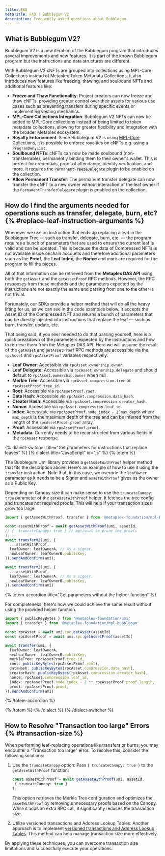 ```yaml
---
title: FAQ
metaTitle: FAQ | Bubblegum V2
description: Frequently asked questions about Bubblegum.
---
```


## What is Bubblegum V2?

Bubblegum V2 is a new iteration of the Bubblegum program that introduces several improvements and new features. It is part of the known Bubblegum program but the instructions and data structures are different.

With Bubblegum V2 cNFTs are grouped into collections using MPL-Core Collections instead of Metaplex Token Metadata Collections. It also introduces new features like freezing, thawing, and soulbound NFTs and additional features like:
- **Freeze and Thaw Functionality**: Project creators can now freeze and thaw cNFTs, providing greater control over their assets for various use cases such as preventing transfers during specific events or implementing vesting mechanics.
- **MPL-Core Collections Integration**: Bubblegum V2 NFTs can now be added to MPL-Core collections instead of being limited to token metadata collections, allowing for greater flexibility and integration with the broader Metaplex ecosystem.
- **Royalty Enforcement**: Since Bubblegum V2 is using [MPL-Core](https://docs.metaplex.com/core/overview) Collections, it is possible to enforce royalties on cNFTs e.g. using a `ProgramDenyList`.
- **Soulbound NFTs**: cNFTs can now be made soulbound (non-transferrable), permanently binding them to their owner's wallet. This is perfect for credentials, proof of attendance, identity verification, and more. It requires the `PermanentFreezeDelegate` plugin to be enabled on the collection.
- **Allow Permanent Transfer**: The permanent transfer delegate can now transfer the cNFT to a new owner without interaction of the leaf owner if the `PermanentTransferDelegate` plugin is enabled on the collection.

## How do I find the arguments needed for operations such as transfer, delegate, burn, etc? {% #replace-leaf-instruction-arguments %}

Whenever we use an instruction that ends up replacing a leaf in the Bubblegum Tree — such as transfer, delegate, burn, etc. — the program requires a bunch of parameters that are used to ensure the current leaf is valid and can be updated. This is because the data of Compressed NFTs is not available inside onchain accounts and therefore additional parameters such as the **Proof**, the **Leaf Index**, the **Nonce** and more are required for the program to fill the pieces.

All of that information can be retrieved from the **Metaplex DAS API** using both the `getAsset` and the `getAssetProof` RPC methods. However, the RPC responses from these methods and the parameters expected by the instructions are not exactly the same and parsing from one to the other is not trivial.

Fortunately, our SDKs provide a helper method that will do all the heavy lifting for us, as we can see in the code examples below. It accepts the Asset ID of the Compressed NFT and returns a bunch of parameters that can be directly injected into instructions that replace the leaf — such as burn, transfer, update, etc.

That being said, if you ever needed to do that parsing yourself, here is a quick breakdown of the parameters expected by the instructions and how to retrieve them from the Metaplex DAS API. Here we will assume the result of the `getAsset` and `getAssetProof` RPC methods are accessible via the `rpcAsset` and `rpcAssetProof` variables respectively.

- **Leaf Owner**: Accessible via `rpcAsset.ownership.owner`.
- **Leaf Delegate**: Accessible via `rpcAsset.ownership.delegate` and should default to `rpcAsset.ownership.owner` when null.
- **Merkle Tree**: Accessible via `rpcAsset.compression.tree` or `rpcAssetProof.tree_id`.
- **Root**: Accessible via `rpcAssetProof.root`.
- **Data Hash**: Accessible via `rpcAsset.compression.data_hash`.
- **Creator Hash**: Accessible via `rpcAsset.compression.creator_hash`.
- **Nonce**: Accessible via `rpcAsset.compression.leaf_id`.
- **Index**: Accessible via `rpcAssetProof.node_index - 2^max_depth` where `max_depth` is the maximum depth of the tree and can be inferred from the length of the `rpcAssetProof.proof` array.
- **Proof**: Accessible via `rpcAssetProof.proof`.
- **Metadata**: Currently needs to be reconstructed from various fields in the `rpcAsset` response.

{% dialect-switcher title="Get parameters for instructions that replace leaves" %}
{% dialect title="JavaScript" id="js" %}
{% totem %}

The Bubblegum Umi library provides a `getAssetWithProof` helper method that fits the description above. Here's an example of how to use it using the `transfer` instruction. Note that, in this case, we override the `leafOwner` parameter as it needs to be a Signer and `assetWithProof` gives us the owner as a Public Key.

Depending on Canopy size it can make sense to use the `truncateCanopy: true` parameter of the `getAssetWithProof` helper. It fetches the tree config and truncates not required proofs. This will help if your transaction sizes grow too large.

```ts
import { getAssetWithProof, transfer } from '@metaplex-foundation/mpl-bubblegum'

const assetWithProof = await getAssetWithProof(umi, assetId, 
// {  truncateCanopy: true } // optional to prune the proofs 
);
await transferV2(umi, {
  ...assetWithProof,
  leafOwner: leafOwnerA, // As a signer.
  newLeafOwner: leafOwnerB.publicKey,
}).sendAndConfirm(umi);

await transferV2(umi, {
  ...assetWithProof,
  leafOwner: leafOwnerA, // As a signer.
  newLeafOwner: leafOwnerB.publicKey,
}).sendAndConfirm(umi)
```

{% totem-accordion title="Get parameters without the helper function" %}

For completeness, here's how we could achieve the same result without using the provided helper function.

```ts
import { publicKeyBytes } from '@metaplex-foundation/umi'
import { transfer } from '@metaplex-foundation/mpl-bubblegum'

const rpcAsset = await umi.rpc.getAsset(assetId)
const rpcAssetProof = await umi.rpc.getAssetProof(assetId)

await transfer(umi, {
  leafOwner: leafOwnerA,
  newLeafOwner: leafOwnerB.publicKey,
  merkleTree: rpcAssetProof.tree_id,
  root: publicKeyBytes(rpcAssetProof.root),
  dataHash: publicKeyBytes(rpcAsset.compression.data_hash),
  creatorHash: publicKeyBytes(rpcAsset.compression.creator_hash),
  nonce: rpcAsset.compression.leaf_id,
  index: rpcAssetProof.node_index - 2 ** rpcAssetProof.proof.length,
  proof: rpcAssetProof.proof,
}).sendAndConfirm(umi)
```

{% /totem-accordion %}

{% /totem %}
{% /dialect %}
{% /dialect-switcher %}

## How to Resolve "Transaction too large" Errors {% #transaction-size %}

When performing leaf-replacing operations like transfers or burns, you may encounter a "Transaction too large" error. To resolve this, consider the following solutions:

1. Use the `truncateCanopy` option:
   Pass `{ truncateCanopy: true }` to the `getAssetWithProof` function:

   ```ts
   const assetWithProof = await getAssetWithProof(umi, assetId, 
    { truncateCanopy: true }
   );
   ```

   This option retrieves the Merkle Tree configuration and optimizes the `assetWithProof` by removing unnecessary proofs based on the Canopy. While it adds an extra RPC call, it significantly reduces the transaction size.

2. Utilize versioned transactions and Address Lookup Tables:
   Another approach is to implement [versioned transactions and Address Lookup Tables](https://developers.metaplex.com/umi/toolbox/address-lookup-table). This method can help manage transaction size more effectively.

By applying these techniques, you can overcome transaction size limitations and successfully execute your operations.
